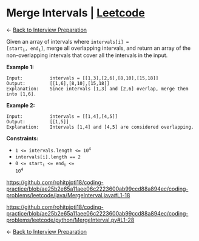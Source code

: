 # Merge Intervals | [Leetcode](https://leetcode.com/problems/merge-intervals/)


&larr; [Back to Interview Preparation](../InterviewPreparation.md)

Given an array of intervals where  <code>intervals[i] = [start<sub>i</sub>, end<sub>i</sub>]</code>, merge all overlapping intervals, and return an array of the non-overlapping intervals that cover all the intervals in the input.

**Example 1:**

```
Input:          intervals = [[1,3],[2,6],[8,10],[15,18]]
Output:         [[1,6],[8,10],[15,18]]
Explanation:    Since intervals [1,3] and [2,6] overlap, merge them into [1,6].
```

**Example 2:**

```
Input:          intervals = [[1,4],[4,5]]
Output:         [[1,5]]
Explanation:    Intervals [1,4] and [4,5] are considered overlapping.
```

**Constraints:**

- <code>1 <= intervals.length <= 10<sup>4</sup></code>
- <code>intervals[i].length == 2</code>
- <code>0 <= start<sub>i</sub> <= end<sub>i</sub> <= 10<sup>4</sup></code>


https://github.com/rohitpjpti18/coding-practice/blob/ae25b2e65a11aee06c2223600ab99ccd88a894ec/coding-problems/leetcode/java/MergeInterval.java#L1-18

https://github.com/rohitpjpti18/coding-practice/blob/ae25b2e65a11aee06c2223600ab99ccd88a894ec/coding-problems/leetcode/python/MergeInterval.py#L1-28


&larr; [Back to Interview Preparation](../InterviewPreparation.md)